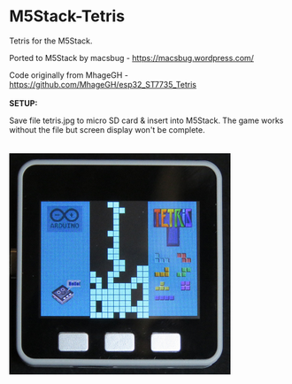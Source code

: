 # M5Stack-Tetris

Tetris for the M5Stack.

Ported to M5Stack by macsbug   -   https://macsbug.wordpress.com/

Code originally from MhageGH   -   https://github.com/MhageGH/esp32_ST7735_Tetris  
<br />
<b>SETUP:</b>

Save file tetris.jpg to micro SD card & insert into M5Stack. The game works without the file but screen display won't be complete.
<br />
<br />
<br />
![](Screenshot.png?raw=true)
